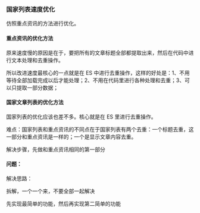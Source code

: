 



### 国家列表速度优化  

仿照重点资讯的方法进行优化。  


#### 重点资讯的优化方法  

原来速度慢的原因是在于，要把所有的文章标题全部都提取出来，然后在代码中进行文本处理和去重操作。  

所以改进速度最核心的一点就是在 ES 中进行去重操作，这样的好处是：1、不用等待全部加载完成以后才能处理；2、不用在代码里进行各种处理和去重；3、可以只提取一部分数据；  


#### 国家文章列表的优化方法  

国家列表的优化应该也差不多。核心就是在 ES 里进行去重操作。  

难点：国家列表和重点资讯的不同点在于国家列表有两个去重：一个标题去重，这一部分和重点资讯是一样的；一个是显示文章内容去重。  

解决步骤，先做和重点资讯相同的第一部分  







#### 问题：  

解决思路：  






拆解，一个一个来，不要全部一起解决  

先实现最简单的功能，然后再实现第二简单的功能  


